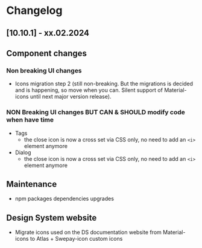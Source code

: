# Changelog

## \[10.10.1\] - xx.02.2024

## Component changes

### Non breaking UI changes

- Icons migration step 2 (still non-breaking. But the migrations is decided and is happening, so move when you can. Silent support of Material-icons until next major version release).

### NON Breaking UI changes BUT CAN & SHOULD modify code when have time

- Tags
  - the close icon is now a cross set via CSS only, no need to add an `<i>` element anymore
- Dialog
  - the close icon is now a cross set via CSS only, no need to add an `<i>` element anymore

## Maintenance

- npm packages dependencies upgrades

## Design System website

- Migrate icons used on the DS documentation website from Material-icons to Atlas + Swepay-icon custom icons
